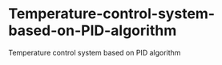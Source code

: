 # Temperature-control-system-based-on-PID-algorithm
Temperature control system based on PID algorithm
